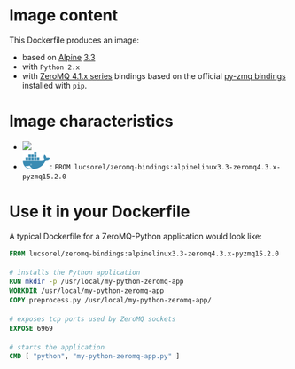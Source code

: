 # Image content
This Dockerfile produces an image:
* based on [Alpine](https://hub.docker.com/_/alpine/) [3.3](https://github.com/tianon/docker-brew-ubuntu-core/blob/e406914e5f648003dfe8329b512c30c9ad0d2f9c/wily/Dockerfile)
* with `Python 2.x`
* with [ZeroMQ 4.1.x series](https://pkgs.alpinelinux.org/package/main/x86/zeromq) bindings based on the official [py-zmq bindings](https://pyzmq.readthedocs.org/) installed with `pip`.

# Image characteristics
* [![](https://badge.imagelayers.io/lucsorel/zeromq-bindings:alpinelinux3.3-zeromq4.3.x-pyzmq15.2.0.svg)](https://imagelayers.io/?images=lucsorel/zeromq-bindings:alpinelinux3.3-zeromq4.3.x-pyzmq15.2.0 'Alpine Linux-based Python image with ZeroMQ bindings')
* [![](https://raw.githubusercontent.com/lucsorel/zeromq-bindings/master/docker-logo.png)](https://hub.docker.com/r/lucsorel/zeromq-bindings/ 'Hosted on Docker hub lucsorel/zeromq-bindings:alpinelinux3.3-zeromq4.3.x-pyzmq15.2.0'): `FROM lucsorel/zeromq-bindings:alpinelinux3.3-zeromq4.3.x-pyzmq15.2.0`

# Use it in your Dockerfile
A typical Dockerfile for a ZeroMQ-Python application would look like:

```dockerfile
FROM lucsorel/zeromq-bindings:alpinelinux3.3-zeromq4.3.x-pyzmq15.2.0

# installs the Python application
RUN mkdir -p /usr/local/my-python-zeromq-app
WORKDIR /usr/local/my-python-zeromq-app
COPY preprocess.py /usr/local/my-python-zeromq-app/

# exposes tcp ports used by ZeroMQ sockets
EXPOSE 6969

# starts the application
CMD [ "python", "my-python-zeromq-app.py" ]
```
